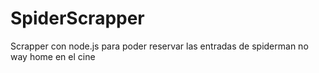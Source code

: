 # SpiderScrapper
Scrapper con node.js para poder reservar las entradas de spiderman no way home en el cine
